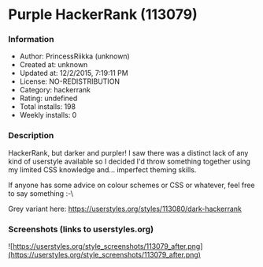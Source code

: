 # Purple HackerRank (113079)

### Information
- Author: PrincessRiikka (unknown)
- Created at: unknown
- Updated at: 12/2/2015, 7:19:11 PM
- License: NO-REDISTRIBUTION
- Category: hackerrank
- Rating: undefined
- Total installs: 198
- Weekly installs: 0


### Description
HackerRank, but darker and purpler! I saw there was a distinct lack of any kind of userstyle available so I decided I'd throw something together using my limited CSS knowledge and... imperfect theming skills.

If anyone has some advice on colour schemes or CSS or whatever, feel free to say something :-\

Grey variant here: https://userstyles.org/styles/113080/dark-hackerrank


### Screenshots (links to userstyles.org)
![https://userstyles.org/style_screenshots/113079_after.png](https://userstyles.org/style_screenshots/113079_after.png)


